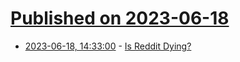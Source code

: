 # [Published on 2023-06-18](index.md)

* [2023-06-18, 14:33:00](https://tech.slashdot.org/story/23/06/18/0544234/is-reddit-dying?utm_source=rss1.0mainlinkanon&utm_medium=feed) - [Is Reddit Dying?](https://tech.slashdot.org/story/23/06/18/0544234/is-reddit-dying?utm_source=rss1.0mainlinkanon&utm_medium=feed)
